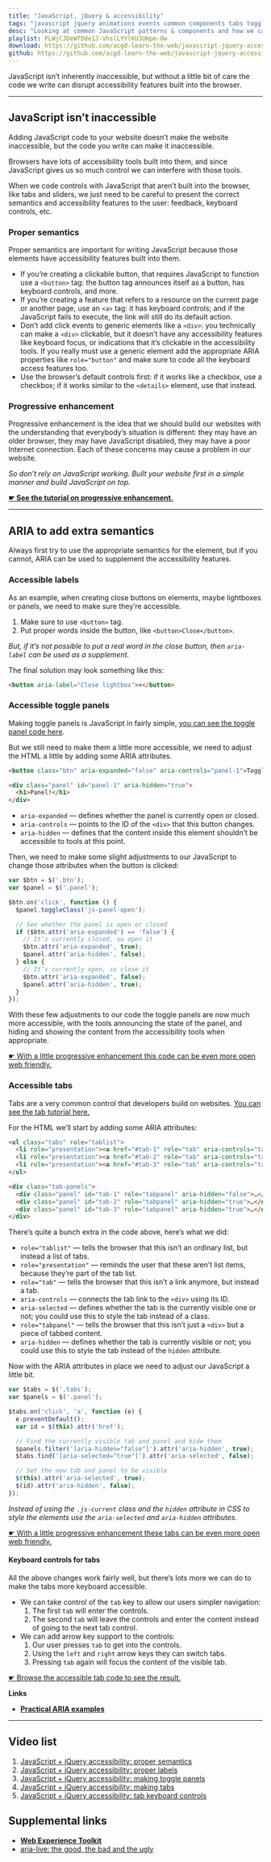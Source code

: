 ```yaml
---
title: "JavaScript, jQuery & accessibility"
tags: "javascript jquery animations events common components tabs toggle panels buttons lightbox accessibility focus keyboard wai aria"
desc: "Looking at common JavaScript patterns & components and how we can make them more accessible."
playlist: PLWjCJDeWfDde1J-VhslLYYlKUJUHpm-Ow
download: https://github.com/acgd-learn-the-web/javascript-jquery-accessibility-code/archive/master.zip
github: https://github.com/acgd-learn-the-web/javascript-jquery-accessibility-code
---
```


JavaScript isn’t inherently inaccessible, but without a little bit of care the code we write can disrupt accessibility features built into the browser.

---

## JavaScript isn’t inaccessible

Adding JavaScript code to your website doesn’t make the website inaccessible, but the code you write can make it inaccessible.

Browsers have lots of accessibility tools built into them, and since JavaScript gives us so much control we can interfere with those tools.

When we code controls with JavaScript that aren’t built into the browser, like tabs and sliders, we just need to be careful to present the correct semantics and accessibility features to the user: feedback, keyboard controls, etc.

### Proper semantics

Proper semantics are important for writing JavaScript because those elements have accessibility features built into them.

- If you’re creating a clickable button, that requires JavaScript to function use a `<button>` tag: the button tag announces itself as a button, has keyboard controls, and more.
- If you’re creating a feature that refers to a resource on the current page or another page, use an `<a>` tag: it has keyboard controls; and if the JavaScript fails to execute, the link will still do its default action.
- Don’t add click events to generic elements like a `<div>`: you technically can make a `<div>` clickable, but it doesn’t have any accessibility features like keyboard focus, or indications that it’s clickable in the accessibility tools.
  If you really must use a generic element add the appropriate ARIA properties like `role="button"` and make sure to code all the keyboard access features too.
- Use the browser’s default controls first: if it works like a checkbox, use a checkbox; if it works similar to the `<details>` element, use that instead.

### Progressive enhancement

Progressive enhancement is the idea that we should build our websites with the understanding that everybody’s situation is different: they may have an older browser, they may have JavaScript disabled, they may have a poor Internet connection. Each of these concerns may cause a problem in our website.

*So don’t rely on JavaScript working. Built your website first in a simple manner and build JavaScript on top.*

**[☛ See the tutorial on progressive enhancement.](/topics/progressive-enhancement/)**

---

## ARIA to add extra semantics

Always first try to use the appropriate semantics for the element, but if you cannot, ARIA can be used to supplement the accessibility features.

### Accessible labels

As an example, when creating close buttons on elements, maybe lightboxes or panels, we need to make sure they’re accessible.

1. Make sure to use `<button>` tag.
2. Put proper words inside the button, like `<button>Close</button>`.

*But, if it’s not possible to put a real word in the close button, then `aria-label` can be used as a supplement.*

The final solution may look something like this:

```html
<button aria-label="Close lightbox">×</button>
```

### Accessible toggle panels

Making toggle panels is JavaScript in fairly simple, [you can see the toggle panel code here](/topics/javascript-jquery-components/#toggle-panels).

But we still need to make them a little more accessible, we need to adjust the HTML a little by adding some ARIA attributes.

```html
<button class="btn" aria-expanded="false" aria-controls="panel-1">Toggle</button>

<div class="panel" id="panel-1" aria-hidden="true">
  <h1>Panel!</h1>
</div>
```

- `aria-expanded` — defines whether the panel is currently open or closed.
- `aria-controls` — points to the ID of the `<div>` that this button changes.
- `aria-hidden` — defines that the content inside this element shouldn’t be accessible to tools at this point.

Then, we need to make some slight adjustments to our JavaScript to change those attributes when the button is clicked:

```js
var $btn = $('.btn');
var $panel = $('.panel');

$btn.on('click', function () {
  $panel.toggleClass('js-panel-open');

  // See whether the panel is open or closed
  if ($btn.attr('aria-expanded') == 'false') {
    // It’s currently closed, so open it
    $btn.attr('aria-expanded', true);
    $panel.attr('aria-hidden', false);
  } else {
    // It’s currently open, so close it
    $btn.attr('aria-expanded', false);
    $panel.attr('aria-hidden', true);
  }
});
```

With these few adjustments to our code the toggle panels are now much more accessible, with the tools announcing the state of the panel, and hiding and showing the content from the accessibility tools when appropriate.

[☛ With a little progressive enhancement this code can be even more open web friendly.](/topics/progressive-enhancement/)

### Accessible tabs

Tabs are a very common control that developers build on websites. [You can see the tab tutorial here.](/topics/javascript-jquery-components/#tabs)

For the HTML we’ll start by adding some ARIA attributes:

```html
<ul class="tabs" role="tablist">
  <li role="presentation"><a href="#tab-1" role="tab" aria-controls="tab-1" aria-selected="true">Tab 1</a></li>
  <li role="presentation"><a href="#tab-2" role="tab" aria-controls="tab-2">Tab 2</a></li>
  <li role="presentation"><a href="#tab-3" role="tab" aria-controls="tab-3">Tab 3</a></li>
</ul>

<div class="tab-panels">
  <div class="panel" id="tab-1" role="tabpanel" aria-hidden="false">…</div>
  <div class="panel" id="tab-2" role="tabpanel" aria-hidden="true">…</div>
  <div class="panel" id="tab-3" role="tabpanel" aria-hidden="true">…</div>
</div>
```

There’s quite a bunch extra in the code above, here’s what we did:

- `role="tablist"` — tells the browser that this isn’t an ordinary list, but instead a list of tabs.
- `role="presentation"` — reminds the user that these aren’t list items, because they’re part of the tab list.
- `role="tab"` — tells the browser that this isn’t a link anymore, but instead a tab.
- `aria-controls` — connects the tab link to the `<div>` using its ID.
- `aria-selected` — defines whether the tab is the currently visible one or not; you could use this to style the tab instead of a class.
- `role="tabpanel"` — tells the browser that this isn’t just a `<div>` but a piece of tabbed content.
- `aria-hidden` — defines whether the tab is currently visible or not; you could use this to style the tab instead of the `hidden` attribute.

Now with the ARIA attributes in place we need to adjust our JavaScript a little bit.

```js
var $tabs = $('.tabs');
var $panels = $('.panel');

$tabs.on('click', 'a', function (e) {
  e.preventDefault();
  var id = $(this).attr('href');

  // Find the currently visible tab and panel and hide them
  $panels.filter('[aria-hidden="false"]').attr('aria-hidden', true);
  $tabs.find('[aria-selected="true"]').attr('aria-selected', false);

  // Set the new tab and panel to be visible
  $(this).attr('aria-selected', true);
  $(id).attr('aria-hidden', false);
});
```

*Instead of using the `.js-current` class and the `hidden` attribute in CSS to style the elements use the `aria-selected` and `aria-hidden` attributes.*

[☛ With a little progressive enhancement these tabs can be even more open web friendly.](/topics/progressive-enhancement/)

#### Keyboard controls for tabs

All the above changes work fairly well, but there’s lots more we can do to make the tabs more keyboard accessible.

- We can take control of the `tab` key to allow our users simpler navigation:
  1. The first `tab` will enter the controls.
  2. The second `tab` will leave the controls and enter the content instead of going to the next tab control.
- We can add arrow key support to the controls:
  1. Our user presses `tab` to get into the controls.
  2. Using the `left` and `right` arrow keys they can switch tabs.
  3. Pressing `tab` again will focus the content of the visible tab.

[☛ Browse the accessible tab code to see the result.](https://github.com/acgd-learn-the-web/javascript-jquery-accessibility-code)

**Links**

- **[Practical ARIA examples](http://heydonworks.com/practical_aria_examples/)**

---

## Video list

1. [JavaScript + jQuery accessibility: proper semantics](https://www.youtube.com/watch?v=9bdHbANEZgM&index=1&list=PLWjCJDeWfDde1J-VhslLYYlKUJUHpm-Ow)
2. [JavaScript + jQuery accessibility: proper labels](https://www.youtube.com/watch?v=UcNJzL2BbRE&index=2&list=PLWjCJDeWfDde1J-VhslLYYlKUJUHpm-Ow)
3. [JavaScript + jQuery accessibility: making toggle panels](https://www.youtube.com/watch?v=w7S4YOC5YSQ&list=PLWjCJDeWfDde1J-VhslLYYlKUJUHpm-Ow&index=3)
4. [JavaScript + jQuery accessibility: making tabs](https://www.youtube.com/watch?v=G-0JAU0iEY4&index=4&list=PLWjCJDeWfDde1J-VhslLYYlKUJUHpm-Ow)
5. [JavaScript + jQuery accessibility: tab keyboard controls](https://www.youtube.com/watch?v=NWs0FwgrXaU&list=PLWjCJDeWfDde1J-VhslLYYlKUJUHpm-Ow&index=5)

## Supplemental links

- **[Web Experience Toolkit](https://wet-boew.github.io/wet-boew/index-en.html)**
- [aria-live: the good, the bad and the ugly](http://www.slideshare.net/maxdesign/arialive-the-good-the-bad-and-the-ugly)
